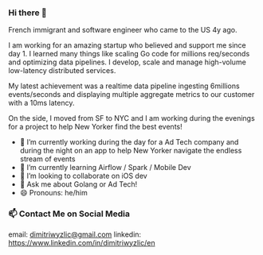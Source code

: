 ### Hi there 👋

French immigrant and software engineer who came to the US 4y ago.

I am working for an amazing startup who believed and support me since day 1.
I learned many things like scaling Go code for millions req/seconds and optimizing data pipelines.
I develop, scale and manage high-volume low-latency distributed services.

My latest achievement was a realtime data pipeline ingesting 6millions events/seconds and displaying multiple aggregate metrics to our customer with a 10ms latency.

On the side, I moved from SF to NYC and I am working during the evenings for a project to help New Yorker find the best events!

- 🔭 I’m currently working during the day for a Ad Tech company and during the night on an app to help New Yorker navigate the endless stream of events
- 🌱 I’m currently learning Airflow / Spark / Mobile Dev
- 👯 I’m looking to collaborate on iOS dev
- 💬 Ask me about Golang or Ad Tech!
- 😄 Pronouns: he/him

### 📫 Contact Me on Social Media
email: dimitriwyzlic@gmail.com
linkedin: https://www.linkedin.com/in/dimitriwyzlic/en

